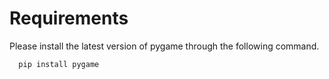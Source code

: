 # Requirements

Please install the latest version of pygame through the following command.

```bash
  pip install pygame
```
